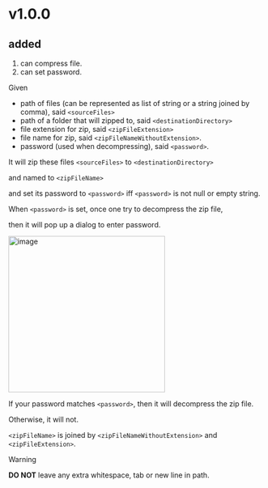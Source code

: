 # v1.0.0
## added
1. can compress file.
2. can set password.

Given 

+ path of files (can be represented as list of string or a string joined by comma), said `<sourceFiles>`
+ path of a folder that will zipped to, said `<destinationDirectory>`
+ file extension for zip, said `<zipFileExtension>`
+ file name for zip, said `<zipFileNameWithoutExtension>`.
+ password (used when decompressing), said `<password>`.

It will zip these files `<sourceFiles>` to `<destinationDirectory>` 

and named to `<zipFileName>` 

and set its password to `<password>` iff `<password>` is not null or empty string. 

When `<password>` is set, once one try to decompress the zip file, 

then it will pop up a dialog to enter password.

<img width="309" alt="image" src="https://github.com/user-attachments/assets/9161c5de-92ab-4548-aca5-458867c8987a" />

If your password matches `<password>`, then it will decompress the zip file.

Otherwise, it will not.


`<zipFileName>` is joined by `<zipFileNameWithoutExtension>` and `<zipFileExtension>`.

> [!WARNING]
> **DO NOT** leave any extra whitespace, tab or new line in path.
